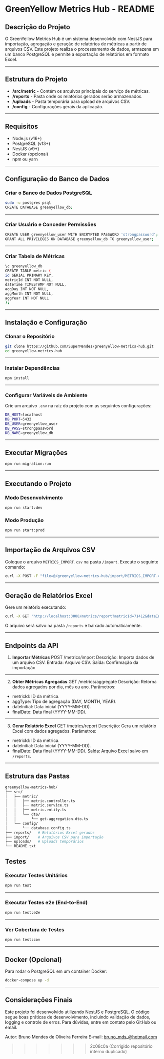 # GreenYellow Metrics Hub - README

## Descrição do Projeto
O GreenYellow Metrics Hub é um sistema desenvolvido com NestJS para importação, agregação e geração de relatórios de métricas a partir de arquivos CSV.
Este projeto realiza o processamento de dados, armazena em um banco PostgreSQL e permite a exportação de relatórios em formato Excel.

---

## Estrutura do Projeto

- **/src/metric** - Contém os arquivos principais do serviço de métricas.
- **/reports** - Pasta onde os relatórios gerados serão armazenados.
- **/uploads** - Pasta temporária para upload de arquivos CSV.
- **/config** - Configurações gerais da aplicação.

---

## Requisitos

- Node.js (v16+)
- PostgreSQL (v13+)
- NestJS (v9+)
- Docker (opcional)
- npm ou yarn

---

## Configuração do Banco de Dados

### Criar o Banco de Dados PostgreSQL
```bash
sudo -u postgres psql
CREATE DATABASE greenyellow_db;
```
---

### Criar Usuário e Conceder Permissões
```bash
CREATE USER greenyellow_user WITH ENCRYPTED PASSWORD 'strongpassword';
GRANT ALL PRIVILEGES ON DATABASE greenyellow_db TO greenyellow_user;
```
---

### Criar Tabela de Métricas
```bash
\c greenyellow_db
CREATE TABLE metric (
id SERIAL PRIMARY KEY,
metricId INT NOT NULL,
dateTime TIMESTAMP NOT NULL,
aggDay INT NOT NULL,
aggMonth INT NOT NULL,
aggYear INT NOT NULL
);
```
---

## Instalação e Configuração

### Clonar o Repositório
```bash
git clone https://github.com/SuperMendes/greenyellow-metrics-hub.git
cd greenyellow-metrics-hub
```
---

### Instalar Dependências
```bash
npm install
```
---

### Configurar Variáveis de Ambiente
Crie um arquivo `.env` na raiz do projeto com as seguintes configurações:
```bash
DB_HOST=localhost
DB_PORT=5432
DB_USER=greenyellow_user
DB_PASS=strongpassword
DB_NAME=greenyellow_db
```
---

## Executar Migrações
```bash
npm run migration:run
```
---

## Executando o Projeto

### Modo Desenvolvimento
```bash
npm run start:dev
```
### Modo Produção
```bash
npm run start:prod
```
---

## Importação de Arquivos CSV
Coloque o arquivo `METRICS_IMPORT.csv` na pasta `/import`.
Execute o seguinte comando:
```bash
curl -X POST -F "file=@/greenyellow-metrics-hub/import/METRICS_IMPORT.csv" http://localhost:3000/metrics/import
```
---

## Geração de Relatórios Excel
Gere um relatório executando:
```bash
curl -X GET "http://localhost:3000/metrics/report?metricId=71412&dateInitial=2023-11-01&finalDate=2023-11-30" --output relatorio.xlsx
```
O arquivo será salvo na pasta `/reports` e baixado automaticamente.

---

## Endpoints da API

1. **Importar Métricas**
POST /metrics/import
Descrição: Importa dados de um arquivo CSV.
Entrada: Arquivo CSV.
Saída: Confirmação da importação.

---

2. **Obter Métricas Agregadas**
GET /metrics/aggregate
Descrição: Retorna dados agregados por dia, mês ou ano.
Parâmetros:
- metricId: ID da métrica.
- aggType: Tipo de agregação (DAY, MONTH, YEAR).
- dateInitial: Data inicial (YYYY-MM-DD).
- finalDate: Data final (YYYY-MM-DD).

---

3. **Gerar Relatório Excel**
GET /metrics/report
Descrição: Gera um relatório Excel com dados agregados.
Parâmetros:
- metricId: ID da métrica.
- dateInitial: Data inicial (YYYY-MM-DD).
- finalDate: Data final (YYYY-MM-DD).
Saída: Arquivo Excel salvo em `/reports`.

---

## Estrutura das Pastas

```bash
greenyellow-metrics-hub/
├── src/
│   ├── metric/
│   │   ├── metric.controller.ts
│   │   ├── metric.service.ts
│   │   ├── metric.entity.ts
│   │   └── dto/
│   │       └── get-aggregation.dto.ts
│   └── config/
│       └── database.config.ts
├── reports/   # Relatórios Excel gerados
├── import/    # Arquivos CSV para importação
├── uploads/   # Uploads temporários
└── README.txt

```


## Testes

### Executar Testes Unitários
```bash
npm run test
```
---

### Executar Testes e2e (End-to-End)
```bash
npm run test:e2e
```
---

### Ver Cobertura de Testes
```bash
npm run test:cov
```
---

## Docker (Opcional)

Para rodar o PostgreSQL em um container Docker:
```bash
docker-compose up -d
```
---

## Considerações Finais
Este projeto foi desenvolvido utilizando NestJS e PostgreSQL. O código segue boas práticas de desenvolvimento, incluindo validação de dados, logging e controle de erros.
Para dúvidas, entre em contato pelo GitHub ou email.

Autor: Bruno Mendes de Oliveira Ferreira
E-mail: bruno_mds_@hotmail.com

>>>>>>> 2c08c0a (Corrigido repositório interno duplicado)
